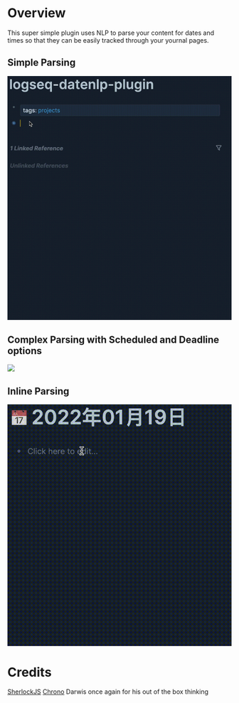 # Overview

This super simple plugin uses NLP to parse your content for dates and times so that they can be easily tracked through your yournal pages.

## Simple Parsing

![](/screenshots/demo.gif)

## Complex Parsing with Scheduled and Deadline options

![](/screenshots/demo2.gif)

## Inline Parsing

![](/screenshots/demo3.gif)

# Credits

[SherlockJS](https://github.com/neilgupta/Sherlock)
[Chrono](https://github.com/wanasit/chrono)
Darwis once again for his out of the box thinking
